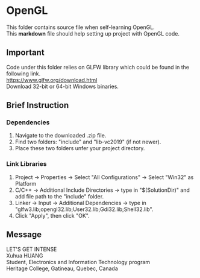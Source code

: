 # OpenGL
This folder contains source file when self-learning OpenGL.  
This **markdown** file should help setting up project with OpenGL code.

## Important
Code under this folder relies on GLFW library which could be found in the following link.  
https://www.glfw.org/download.html  
Download 32-bit or 64-bit Windows binaries.

## Brief Instruction
### Dependencies
1) Navigate to the downloaded .zip file.  
2) Find two folders: "include" and "lib-vc2019" (if not newer).  
3) Place these two folders unfer your project directory.

### Link Libraries
1) Project -> Properties -> Select "All Configurations" -> Select "Win32" as Platform  
2) C/C++ -> Additional Include Directories -> type in "$(SolutionDir)" and add file path to the "include" folder.  
3) Linker -> Input -> Additional Dependencies -> type in "glfw3.lib;opengl32.lib;User32.lib;Gdi32.lib;Shell32.lib".  
4) Click "Apply", then click "OK".

## Message
LET'S GET INTENSE  
Xuhua HUANG  
Student, Electronics and Information Technology program  
Heritage College, Gatineau, Quebec, Canada

